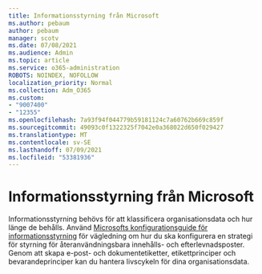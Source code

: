 ```yaml
---
title: Informationsstyrning från Microsoft
ms.author: pebaum
author: pebaum
manager: scotv
ms.date: 07/08/2021
ms.audience: Admin
ms.topic: article
ms.service: o365-administration
ROBOTS: NOINDEX, NOFOLLOW
localization_priority: Normal
ms.collection: Adm_O365
ms.custom:
- "9007400"
- "12355"
ms.openlocfilehash: 7a93f94f044779b59181124c7a60762b669c859f
ms.sourcegitcommit: 49093c0f1322325f7042e0a368022d650f029427
ms.translationtype: MT
ms.contentlocale: sv-SE
ms.lasthandoff: 07/09/2021
ms.locfileid: "53381936"
---
```

# <a name="microsoft-information-governance"></a>Informationsstyrning från Microsoft

Informationsstyrning behövs för att klassificera organisationsdata och hur länge de behålls. Använd [Microsofts konfigurationsguide för informationsstyrning](https://admin.microsoft.com/AdminPortal/Home#/modernonboarding/migsetupguide) för vägledning om hur du ska konfigurera en strategi för styrning för återanvändningsbara innehålls- och efterlevnadsposter. Genom att skapa e-post- och dokumentetiketter, etikettprinciper och bevarandeprinciper kan du hantera livscykeln för dina organisationsdata.

